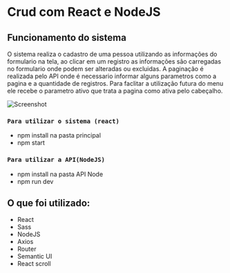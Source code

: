 # Crud com React e NodeJS

## Funcionamento do sistema
O sistema realiza o cadastro de uma pessoa utilizando as informações do formulario na tela, ao clicar em um registro as informações são carregadas no formulario onde podem ser alteradas ou excluidas.
A paginação é realizada pelo API onde é necessario informar alguns parametros como a pagina e a quantidade de registros.
Para faclitar a utilização futura do menu ele recebe o parametro ativo que trata a pagina como ativa pelo cabeçalho.

![Screenshot](https://raw.githubusercontent.com/taisspadotin/cadastro_crud_react_node/master/imagens/Sem%20t%C3%ADtulo.jpg)

### `Para utilizar o sistema (react)`
- npm install na pasta principal
- npm start

### `Para utilizar a API(NodeJS)`
- npm install na pasta API Node
- npm run dev


## O que foi utilizado:
- React
- Sass
- NodeJS
- Axios
- Router
- Semantic UI
- React scroll

